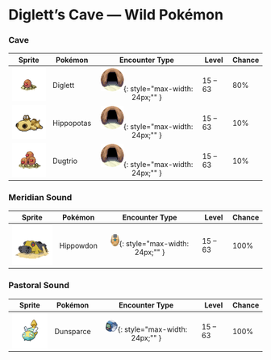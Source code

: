 # Diglett’s Cave — Wild Pokémon

### Cave

| Sprite | Pokémon | Encounter Type | Level | Chance |
|:------:|---------|:--------------:|-------|--------|
| ![Diglett](../../assets/sprites/diglett/front.gif "Diglett: If a DIGLETT digs through a field, it leaves the soil perfectly tilled and ideal for planting crops.") | Diglett | ![Cave](../../assets/encounter_types/cave.png "Cave"){: style="max-width: 24px;"" } | 15 – 63 | 80% |
| ![Hippopotas](../../assets/sprites/hippopotas/front.gif "Hippopotas: It shrouds itself in sand to ward off germs. It travels easily through the sands of the desert.") | Hippopotas | ![Cave](../../assets/encounter_types/cave.png "Cave"){: style="max-width: 24px;"" } | 15 – 63 | 10% |
| ![Dugtrio](../../assets/sprites/dugtrio/front.gif "Dugtrio: Extremely powerful, they can dig through even the hardest ground to a depth of over 60 miles.") | Dugtrio | ![Cave](../../assets/encounter_types/cave.png "Cave"){: style="max-width: 24px;"" } | 15 – 63 | 10% |

### Meridian Sound

| Sprite | Pokémon | Encounter Type | Level | Chance |
|:------:|---------|:--------------:|-------|--------|
| ![Hippowdon](../../assets/sprites/hippowdon/front.gif "Hippowdon: It brandishes its gaping mouth in a display of fearsome strength. It raises vast quantities of sand while attacking.") | Hippowdon | ![Meridian Sound](../../assets/encounter_types/meridian_sound.png "Meridian Sound"){: style="max-width: 24px;"" } | 15 – 63 | 100% |

### Pastoral Sound

| Sprite | Pokémon | Encounter Type | Level | Chance |
|:------:|---------|:--------------:|-------|--------|
| ![Dunsparce](../../assets/sprites/dunsparce/front.gif "Dunsparce: If spotted, it escapes by burrowing with its tail. It can float just slightly using its wings.") | Dunsparce | ![Pastoral Sound](../../assets/encounter_types/pastoral_sound.png "Pastoral Sound"){: style="max-width: 24px;"" } | 15 – 63 | 100% |

